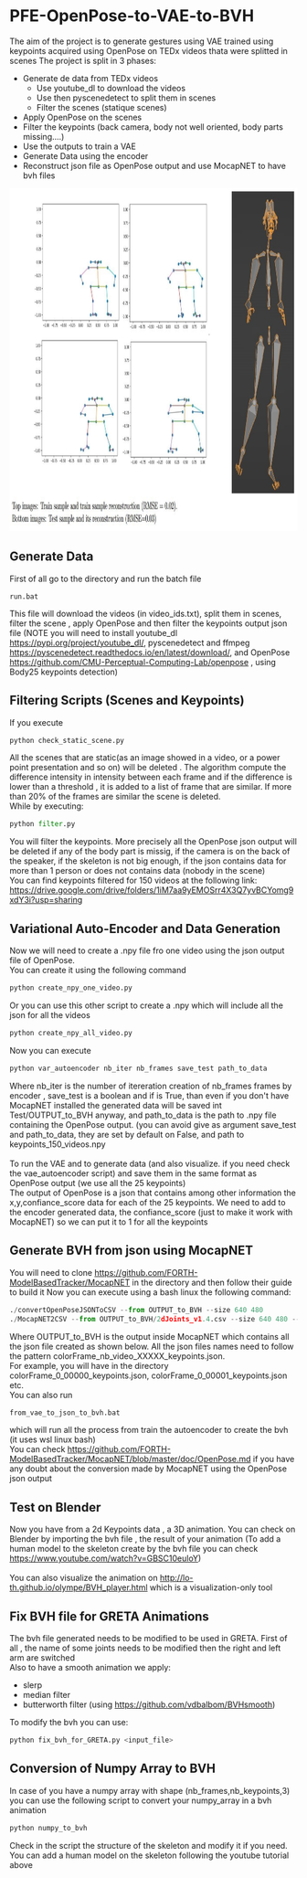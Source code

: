 # PFE-OpenPose-to-VAE-to-BVH

The aim of the project is to generate gestures using VAE trained using keypoints acquired using OpenPose on TEDx videos thata were splitted in scenes
The project is split in 3 phases:
* Generate de data from TEDx videos
  * Use youtube_dl to download the videos
  * Use then pyscenedetect to split them in scenes
  * Filter the scenes (statique scenes)
* Apply OpenPose on the scenes
* Filter the keypoints (back camera, body not well oriented, body parts missing....)
* Use the outputs to train a VAE
* Generate Data using the encoder
* Reconstruct json file as OpenPose output and use MocapNET to have bvh files 

<p align="center">
  <img src="https://github.com/Michele1996/PFE-OpenPose-to-VAE-to-BVH/blob/main/images/compare_bvh.jpg" width="800" height="600" alt="Schema real samples and reconstructions"/>
</p>


## Generate Data
First of all go to the directory and run the batch file
```batch
run.bat
```
This file will download the videos (in video_ids.txt), split them in scenes, filter the scene , apply OpenPose and then filter the keypoints output json file
(NOTE you will need to install youtube_dl https://pypi.org/project/youtube_dl/, pyscenedetect and ffmpeg https://pyscenedetect.readthedocs.io/en/latest/download/, and OpenPose https://github.com/CMU-Perceptual-Computing-Lab/openpose , using Body25 keypoints detection)

## Filtering Scripts (Scenes and Keypoints)
If you execute
```python
python check_static_scene.py
```
All the scenes that are static(as an image showed in a video, or a power point presentation and so on) will be deleted . The algorithm compute the difference  intensity in intensity between each frame and if the difference is  lower than a threshold , it is added to a list of frame that are similar. If more than 20% of the frames are similar the scene is deleted.<br />
While by executing:
```python
python filter.py
```
You will filter the keypoints. More precisely all the OpenPose json output will be deleted if any of the body part is missig, if the camera is on the back of the speaker, if the skeleton is not big enough, if the json contains data for more than 1 person or does not contains data (nobody in the scene)<br/>
You can find keypoints filtered for 150 videos at the following link: https://drive.google.com/drive/folders/1iM7aa9yEMOSrr4X3Q7yvBCYomg9xdY3i?usp=sharing

## Variational Auto-Encoder and Data Generation

Now we will need to create a .npy file fro one video using the json output file of OpenPose.<br />
You can create it using the following command
```python
python create_npy_one_video.py
```
Or you can use this other script to create a .npy which will include all the json for all the videos
```python
python create_npy_all_video.py
```
Now you can execute 
```python
python var_autoencoder nb_iter nb_frames save_test path_to_data
```
Where nb_iter is the number of itereration creation of nb_frames frames by encoder , save_test is a boolean and if is True, than even if you don't have MocapNET installed the generated data will be saved int Test/OUTPUT_to_BVH anyway, and path_to_data is the path to .npy file containing the OpenPose output. (you can avoid give as argument save_test and path_to_data, they are set by default on False, and path to keypoints_150_videos.npy <br /><br/>
To run the VAE and to generate data (and also visualize. if you need check the vae_autoencoder script) and save them in the same format as OpenPose output (we use all the 25 keypoints) <br />
The output of OpenPose is a json that contains among other information the x,y,confiance_score data for each of the 25 keypoints. We need to add to the encoder generated data, the confiance_score (just to make it work with MocapNET) so we can put it to 1 for all the keypoints

## Generate BVH from json using MocapNET
You will need to clone https://github.com/FORTH-ModelBasedTracker/MocapNET in the directory and then follow their guide to build it 
Now you can execute using a bash linux the following command:
```python
./convertOpenPoseJSONToCSV --from OUTPUT_to_BVH --size 640 480
./MocapNET2CSV --from OUTPUT_to_BVH/2dJoints_v1.4.csv --size 640 480 --novisualization
```
Where OUTPUT_to_BVH is the output inside MocapNET which contains all the json file created as shown below. All the json files names need to follow the pattern colorFrame_nb_video_XXXXX_keypoints.json.
<br />For example, you will have in the directory colorFrame_0_00000_keypoints.json, colorFrame_0_00001_keypoints.json etc.
<br />
You can also run 
```batch
from_vae_to_json_to_bvh.bat
```
which will run all the process from train the autoencoder to create the bvh (it uses wsl linux bash)
<br />
You can check https://github.com/FORTH-ModelBasedTracker/MocapNET/blob/master/doc/OpenPose.md if you have any doubt about the conversion made by MocapNET using the OpenPose json output

## Test on Blender
Now you have from a 2d Keypoints data , a 3D animation. You can check on Blender by importing the bvh file , the result of your animation
(To add a human model to the skeleton create by the bvh file you can check https://www.youtube.com/watch?v=GBSC10euloY)
<br /><br />
You can also visualize the animation on http://lo-th.github.io/olympe/BVH_player.html which is a visualization-only tool

## Fix BVH file for GRETA Animations
The bvh file generated needs to be modified to be used in GRETA. First of all , the name of some joints needs to be modified then the right and left arm are switched<br/>
Also to have a smooth animation we apply:
* slerp
* median filter
* butterworth filter (using https://github.com/vdbalbom/BVHsmooth) 

To modify the bvh you can use:
```python
python fix_bvh_for_GRETA.py <input_file>
```

## Conversion of Numpy Array to BVH
In case of you have a numpy array with shape (nb_frames,nb_keypoints,3) you can use the following script to convert your numpy_array in a bvh animation
```python
python numpy_to_bvh
```
Check in the script the structure of the skeleton and modify it if you need. You can add a human model on the skeleton following the youtube tutorial above

